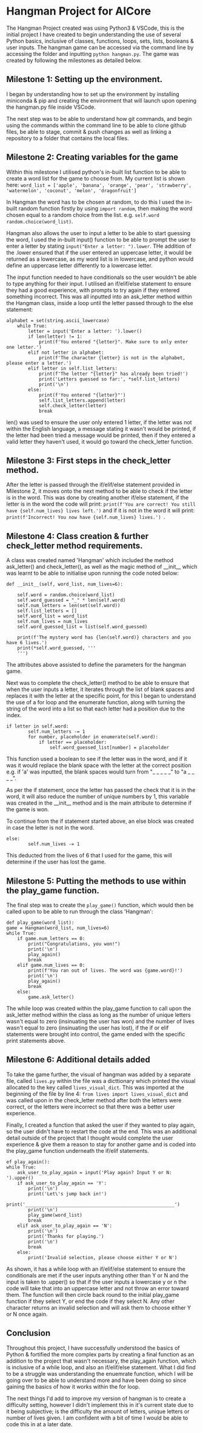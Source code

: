 # Hangman Project for AICore

The Hangman Project created was using Python3 & VSCode, this is the initial project I have created to begin understanding the use of several Python basics, inclusive of classes, functions, loops, sets, lists, booleans & user inputs. The hangman game can be accessed via the command line by accessing the folder and inputting `python hangman.py`. The game was created by following the milestones as detailed below.

## Milestone 1: Setting up the environment.

I began by understanding how to set up the environment by installing miniconda & pip and creating the environment that will launch upon opening the hangman.py file inside VSCode.

The next step was to be able to understand how git commands, and begin using the commands within the command line to be able to clone github files, be able to stage, commit & push changes as well as linking a repository to a folder that contains the local files.

## Milestone 2: Creating variables for the game

Within this milestone I utilised python's in-built list function to be able to create a word list for the game to choose from. My current list is shown here:
`word_list = ['apple', 'banana', 'orange', 'pear', 'strawberry', 'watermelon', 'coconut', 'melon', 'dragonfruit']`

In Hangman the word has to be chosen at random, to do this I used the in-built random function firstly by using `import random`, then making the word chosen equal to a random choice from the list. e.g. `self.word random.choice(word_list)`.

Hangman also allows the user to input a letter to be able to start guessing the word, I used the in-built input() function to be able to prompt the user to enter a letter by stating `input("Enter a letter: ").lower`. THe addition of the .lower ensured that if the user entered an uppercase letter, it would be returned as a lowercase, as my word list is in lowercase, and python would define an uppercase letter differently to a lowercase letter.

The input function needed to have conditionals so the user wouldn't be able to type anything for their input. I utilised an if/elif/else statement to ensure they had a good experience, with prompts to try again if they entered something incorrect. This was all inputted into an ask_letter method within the Hangman class, inside a loop until the letter passed through to the else statement:

    alphabet = set(string.ascii_lowercase)
        while True:
            letter = input('Enter a letter: ').lower()
            if len(letter) != 1:
                print(f'You entered "{letter}". Make sure to only enter one letter.')
            elif not letter in alphabet:
                print(f'The character {letter} is not in the alphabet, please enter a letter.')     
            elif letter in self.list_letters:
                print(f'The letter "{letter}" has already been tried!')
                print('Letters guessed so far:', *self.list_letters)
                print('\n')            
            else:
                print(f'You entered "{letter}"')
                self.list_letters.append(letter)
                self.check_letter(letter)
                break
len() was used to ensure the user only entered 1 letter, if the letter was not within the English language, a message stating it wasn't would be printed, if the letter had been tried a message would be printed, then if they entered a valid letter they haven't used, it would go toward the check_letter function. 

## Milestone 3: First steps in the check_letter method.

After the letter is passed through the if/elif/else statement provided in Milestone 2, it moves onto the next method to be able to check if the letter is in the word. This was done by creating another if/else statement, if the letter is in the word the code will print: `print(f'You are correct! You still have {self.num_lives} lives left.')` and if it is not in the word it will print: `print(f'Incorrect! You now have {self.num_lives} lives.') `.

## Milestone 4: Class creation & further check_letter method requirements.

A class was created named 'Hangman' which included the method ask_letter() and check_letter(), as well as the magic method of \_\_init\_\_ which was learnt to be able to initialise upon running the code noted below:

    def __init__(self, word_list, num_lives=6):

        self.word = random.choice(word_list)
        self.word_guessed = "_" * len(self.word)
        self.num_letters = len(set(self.word))
        self.list_letters = []
        self.word_list = word_list
        self.num_lives = num_lives
        self.word_guessed_list = list(self.word_guessed)

        print(f'The mystery word has {len(self.word)} characters and you have 6 lives.')
        print(*self.word_guessed, '''
        ''')
The attributes above assisted to define the parameters for the hangman game.

Next was to complete the check_letter() method to be able to ensure that when the user inputs a letter, it iterates through the list of blank spaces and replaces it with the letter at the specific point, for this I began to understand the use of a for loop and the enumerate function, along with turning the string of the word into a list so that each letter had a position due to the index.

    if letter in self.word:
            self.num_letters -= 1
            for number, placeholder in enumerate(self.word):
                if letter == placeholder:
                    self.word_guessed_list[number] = placeholder
This function used a boolean to see if the letter was in the word, and if it was it would replace the blank space with the letter at the correct position e.g. if 'a' was inputted, the blank spaces would turn from "\_ \_ \_ \_ \_" to "a \_ \_ \_ \_". 

As per the if statement, once the letter has passed the check that it is in the word, it will also reduce the number of unique numbers by 1, this variable was created in the \_\_init\_\_ method and is the main attribute to determine if the game is won.

To continue from the if statement started above, an else block was created in case the letter is not in the word.

    else:
            self.num_lives -= 1
 This deducted from the lives of 6 that I used for the game, this will determine if the user has lost the game.
 
## Milestone 5: Putting the methods to use within the play_game function.

The final step was to create the `play_game()` function, which would then be called upon to be able to run through the class 'Hangman':
    
    def play_game(word_list):
    game = Hangman(word_list, num_lives=6)
    while True:
        if game.num_letters == 0:
            print("Congratulations, you won!")
            print('\n')
            play_again()
            break
        elif game.num_lives == 0:
            print(f'You ran out of lives. The word was {game.word}!')
            print('\n')
            play_again()
            break
        else:
            game.ask_letter()
The while loop was created within the play_game function to call upon the ask_letter method within the class as long as the number of unique letters wasn't equal to zero (insinuating the user has won) and the number of lives wasn't equal to zero (insinuating the user has lost), if the if or elif statements were brought into control, the game ended with the specific print statements above.

## Milestone 6: Additional details added

To take the game further, the visual of hangman was added by a separate file, called `lives.py` within the file was a dicttionary which printed the visual allocated to the key called `lives_visual_dict`. This was imported at the beginning of the file by line 4: `from lives import lives_visual_dict` and was called upon in the check_letter method after both the letters were correct, or the letters were incorrect so that there was a better user experience.

Finally, I created a function that asked the user if they wanted to play again, so the user didn't have to restart the code at the end. This was an additional detail outside of the project that I thought would complete the user experience & give them a reason to stay for another game and is coded into the play_game function underneath the if/elif statements.

    ef play_again():
    while True:
        ask_user_to_play_again = input('Play again? Input Y or N: ').upper()
        if ask_user_to_play_again == 'Y':
            print('\n')
            print('Let\'s jump back in!')
            print('_______________________________________________________')
            print('\n')
            play_game(word_list)
            break
        elif ask_user_to_play_again == 'N':
            print('\n')
            print('Thanks for playing.')
            print('\n')
            break
        else: 
            print('Invalid selection, please choose either Y or N')
As shown, it has a while loop with an if/elif/else statement to ensure the conditionals are met if the user inputs anything other than Y or N and the input is taken to .upper() so that if the user inputs a lowercase y or n the code will take that into an uppercase letter and not throw an error toward them. The function will then circle back round to the initial play_game function if they select Y, or end the code if they select N. Any other character returns an invalid selection and will ask them to choose either Y or N once again.

## Conclusion

Throughout this project, I have successfully understood the basics of Python & fortified the more complex parts by creating a final function as an addition to the project that wasn't necessary, the play_again function, which is inclusive of a while loop, and also an if/elif/else statement. 
What I did find to be a struggle was understanding the enuemrate function, which I will be going over to be able to understand more and have been doing so since gaining the basics of how it works within the for loop.

The next things I'd add to improve my version of hangman is to create a difficulty setting, however I didn't implement this in it's current state due to it being subjective; is the difficulty the amount of letters, unique letters or number of lives given. I am confident with a bit of time I would be able to code this in at a later date.